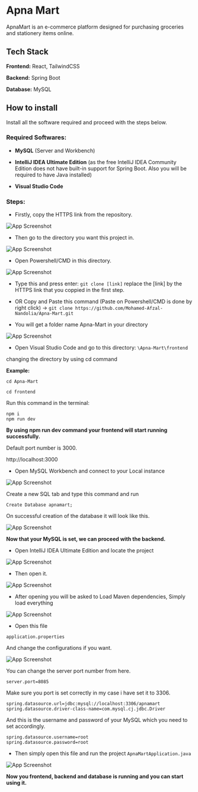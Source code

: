 # Apna Mart

ApnaMart is an e-commerce platform designed for purchasing groceries and stationery items online.

## Tech Stack

**Frontend:** React, TailwindCSS

**Backend:** Spring Boot

**Database:** MySQL

## How to install

Install all the software required and proceed with the steps below.

### Required Softwares:

- **MySQL** (Server and Workbench)

- **IntelliJ IDEA Ultimate Edition** (as the free IntelliJ IDEA Community Edition does not have built-in support for Spring Boot. Also you will be required to have Java installed)

- **Visual Studio Code**

### Steps:

- Firstly, copy the HTTPS link from the repository.

![App Screenshot](public/HTTPS%20.png)

- Then go to the directory you want this project in.

![App Screenshot](public/Folder.png)

- Open Powershell/CMD in this directory.

![App Screenshot](public/Terminal.png)

- Type this and press enter:
  `git clone [link]`
  replace the [link] by the HTTPS link that you coppied in the first step.

- OR Copy and Paste this command (Paste on Powershell/CMD is done by right click) ->
  `git clone https://github.com/Mohamed-Afzal-Nandolia/Apna-Mart.git`
- You will get a folder name Apna-Mart in your directory

![App Screenshot](public/Apna-mart%20directory.png)

- Open Visual Studio Code and go to this directory:
  `\Apna-Mart\frontend`

changing the directory by using cd command

**Example:**

    cd Apna-Mart

    cd frontend

Run this command in the terminal:

    npm i
    npm run dev

**By using npm run dev command your frontend will start running successfully.**

Default port number is 3000.

http://localhost:3000

- Open MySQL Workbench and connect to your Local instance

![App Screenshot](public/Open%20MySQL.png)

Create a new SQL tab and type this command and run

`Create Database apnamart;`

On successful creation of the database it will look like this.

![App Screenshot](public/create%20db.png)

**Now that your MySQL is set, we can proceed with the backend.**

- Open IntelliJ IDEA Ultimate Edition and locate the project

![App Screenshot](public/Open%20project.png)

- Then open it.

![App Screenshot](public/Locate%20and%20open.png)

- After opening you will be asked to Load Maven dependencies, Simply load everything

![App Screenshot](public/Maven%20Dependencies.png)

- Open this file

`application.properties`

And change the configurations if you want.

![App Screenshot](public/application.properties.png)

You can change the server port number from here.

    server.port=8085

Make sure you port is set correctly in my case i have set it to 3306.

    spring.datasource.url=jdbc:mysql://localhost:3306/apnamart
    spring.datasource.driver-class-name=com.mysql.cj.jdbc.Driver

And this is the username and password of your MySQL which you need to set accordingly.

    spring.datasource.username=root
    spring.datasource.password=root

- Then simply open this file and run the project
  `ApnaMartApplication.java`

![App Screenshot](public/Run%20the%20Project.png)

**Now you frontend, backend and database is running and you can start using it.**
